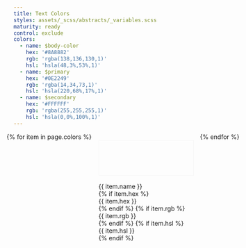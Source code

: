 ```yaml
---
title: Text Colors
styles: assets/_scss/abstracts/_variables.scss
maturity: ready
control: exclude
colors: 
  - name: $body-color
    hex: '#8A8882'
    rgb: 'rgba(138,136,130,1)'
    hsl: 'hsla(48,3%,53%,1)'
  - name: $primary
    hex: '#0E2249'  
    rgb: 'rgba(14,34,73,1)'
    hsl: 'hsla(220,68%,17%,1)'
  - name: $secondary
    hex: '#FFFFFF'
    rgb: 'rgba(255,255,255,1)'
    hsl: 'hsla(0,0%,100%,1)'
---
```

<style>
.set {
  display: flex;
  flex-wrap: wrap;
  margin: 0 -1rem;
  margin-top: 0;
  padding: 0;
  list-style: none;
}
li {
  flex: 1 0 20%;
  margin: 1rem;
}
.color {
  width: 100%;
  min-width: 160px;
  height: 80px;
  color: white;
  border: 1px solid whitesmoke;
  margin-bottom: 1rem;
}
p {
  margin: 0;
}
</style>
<ul class="set">
{% for item in page.colors %} 
  <li>
    <div class="color" style="background:{{ item.hsl }}"></div> 
    <p>{{ item.name }}</p>
    {% if item.hex %}<p>{{ item.hex }}</p>{% endif %}
    {% if item.rgb %}<p>{{ item.rgb }}</p>{% endif %}
    {% if item.hsl %}<p>{{ item.hsl }}</p>{% endif %}
  </li>
{% endfor %}
</ul>